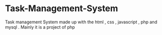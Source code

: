 # Task-Management-System
Task management System made up with the html , css , javascript , php and mysql . Mainly it is a project of php 
